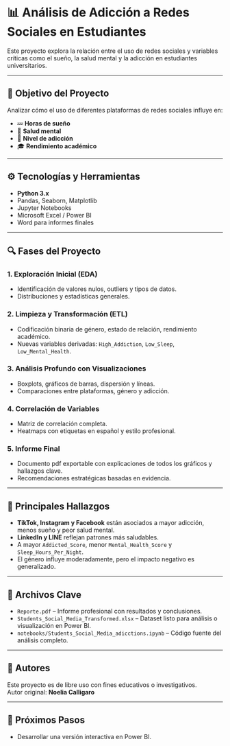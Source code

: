 # 📊 Análisis de Adicción a Redes Sociales en Estudiantes

Este proyecto explora la relación entre el uso de redes sociales y variables críticas como el sueño, la salud mental y la adicción en estudiantes universitarios.

---

## 🧠 Objetivo del Proyecto

Analizar cómo el uso de diferentes plataformas de redes sociales influye en:

- 💤 **Horas de sueño**
- 🧠 **Salud mental**
- 📱 **Nivel de adicción**
- 🎓 **Rendimiento académico**

---

## ⚙️ Tecnologías y Herramientas

- **Python 3.x**
- Pandas, Seaborn, Matplotlib
- Jupyter Notebooks
- Microsoft Excel / Power BI
- Word para informes finales

---

## 🔍 Fases del Proyecto

### 1. Exploración Inicial (EDA)
- Identificación de valores nulos, outliers y tipos de datos.
- Distribuciones y estadísticas generales.

### 2. Limpieza y Transformación (ETL)
- Codificación binaria de género, estado de relación, rendimiento académico.
- Nuevas variables derivadas: `High_Addiction`, `Low_Sleep`, `Low_Mental_Health`.

### 3. Análisis Profundo con Visualizaciones
- Boxplots, gráficos de barras, dispersión y líneas.
- Comparaciones entre plataformas, género y adicción.

### 4. Correlación de Variables
- Matriz de correlación completa.
- Heatmaps con etiquetas en español y estilo profesional.

### 5. Informe Final
- Documento pdf exportable con explicaciones de todos los gráficos y hallazgos clave.
- Recomendaciones estratégicas basadas en evidencia.

---

## 📌 Principales Hallazgos

- **TikTok, Instagram y Facebook** están asociados a mayor adicción, menos sueño y peor salud mental.
- **LinkedIn y LINE** reflejan patrones más saludables.
- A mayor `Addicted_Score`, menor `Mental_Health_Score` y `Sleep_Hours_Per_Night`.
- El género influye moderadamente, pero el impacto negativo es generalizado.

---

## 📑 Archivos Clave

- `Reporte.pdf` – Informe profesional con resultados y conclusiones.
- `Students_Social_Media_Transformed.xlsx` – Dataset listo para análisis o visualización en Power BI.
- `notebooks/Students_Social_Media_adicctions.ipynb` – Código fuente del análisis completo.

---

## 🤝 Autores

Este proyecto es de libre uso con fines educativos o investigativos.  
Autor original: **Noelia Calligaro**  


---

## 🚀 Próximos Pasos

- Desarrollar una versión interactiva en Power BI.

